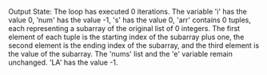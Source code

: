 Output State: The loop has executed 0 iterations. The variable 'i' has the value 0, 'num' has the value -1, 's' has the value 0, 'arr' contains 0 tuples, each representing a subarray of the original list of 0 integers. The first element of each tuple is the starting index of the subarray plus one, the second element is the ending index of the subarray, and the third element is the value of the subarray. The 'nums' list and the 'e' variable remain unchanged. 'LA' has the value -1.